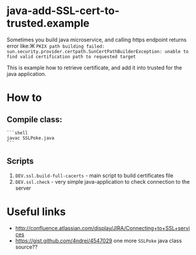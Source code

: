 # java-add-SSL-cert-to-trusted.example

Sometimes you build java microservice, and calling https endpoint returns error like:Ж
    ```
    PKIX path building failed: sun.security.provider.certpath.SunCertPathBuilderException: unable to find valid certification path to requested target
    ```

This is example how to retrieve certificate, and add it into trusted for the java application.

# How to

## Compile class:

    ```shell
    javac SSLPoke.java
    ```

## Scripts
1. `DEV.ssl.build-full-cacerts` - main script to build certificates file
2. `DEV.ssl.check` - very simple java-application to check connection to the server


# Useful links
- http://confluence.atlassian.com/display/JIRA/Connecting+to+SSL+services
- https://gist.github.com/4ndrej/4547029 one more `SSLPoke` java class source??
